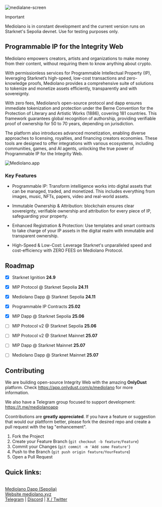 ![medialane-screen](https://github.com/user-attachments/assets/d700f017-db57-47a8-bd07-7fc6a7728fd2)


> [!IMPORTANT]
> Mediolano is in constant development and the current version runs on Starknet's Sepolia devnet. Use for testing purposes only. 


## Programmable IP for the Integrity Web

Mediolano empowers creators, artists and organizations to make money from their content, without requiring them to know anything about crypto.

With permissionless services for Programmable Intellectual Property (IP), leveraging Starknet’s high-speed, low-cost transactions and zero-knowledge proofs, Mediolano provides a comprehensive suite of solutions to tokenize and monetize assets efficiently, transparently and with sovereignty.

With zero fees, Mediolano’s open-source protocol and dapp ensures immediate tokenization and protection under the Berne Convention for the Protection of Literary and Artistic Works (1886), covering 181 countries. This framework guarantees global recognition of authorship, providing verifiable proof of ownership for 50 to 70 years, depending on jurisdiction.

The platform also introduces advanced monetization, enabling diverse approaches to licensing, royalties, and financing creators economies. These tools are designed to offer integrations with various ecosystems, including communities, games, and AI agents, unlocking the true power of Programmable IP for the Integrity Web.


![Mediolano.app](https://mediolano.app/wp-content/uploads/2025/03/Mediolano-Dapp-20250310alpha.png)


### Key Features

- Programmable IP: Transform intelligence works into digital assets that can be managed, traded, and monetized. This includes everything from images, music, NFTs, papers, video and real-world assets.

- Immutable Ownership & Attribution: blockchain ensures clear sovereignty, verifiable ownership and attribution for every piece of IP, safeguarding your property.

- Enhanced Registration & Protection: Use templates and smart contracts to take charge of your IP assets in the digital realm with immutable and transparent ownership.

- High-Speed & Low-Cost: Leverage Starknet's unparalleled speed and cost-efficiency with ZERO FEES on Mediolano Protocol.


## Roadmap

- [x] Starknet Ignition **24.9**

- [x] MIP Protocol @ Starknet Sepolia **24.11**

- [x] Mediolano Dapp @ Starknet Sepolia **24.11**

- [x] Programmable IP Contracts **25.02**

- [x] MIP Dapp @ Starknet Sepolia **25.06**

- [ ] MIP Protocol v2 @ Starknet Sepolia **25.06**

- [ ] MIP Protocol v2 @ Starknet Mainnet **25.07**

- [ ] MIP Dapp @ Starknet Mainnet **25.07**

- [ ] Mediolano Dapp @ Starknet Mainnet **25.07**



## Contributing

We are building open-source Integrity Web with the amazing **OnlyDust** platform. Check https://app.onlydust.com/p/mediolano for more information.

We also have a Telegram group focused to support development: https://t.me/mediolanoapp

Ccontributions are **greatly appreciated**. If you have a feature or suggestion that would our plattform better, please fork the desired repo and create a pull request with the tag "enhancement".

1. Fork the Project
2. Create your Feature Branch (`git checkout -b feature/Feature`)
3. Commit your Changes (`git commit -m 'Add some Feature'`)
4. Push to the Branch (`git push origin feature/YourFeature`)
5. Open a Pull Request

## Quick links:

<br>
<a href="https://ip.mediolano.app">Mediolano Dapp (Sepolia)</a>
<br>
<a href="https://mediolano.xyz">Website mediolano.xyz</a>
<br>
<a href="https://t.me/MediolanoStarknet">Telegram</a> | <a href="https://discord.gg/NhqdTvyA">Discord</a> | <a href="https://x.com/mediolanoapp">X / Twitter</a>
